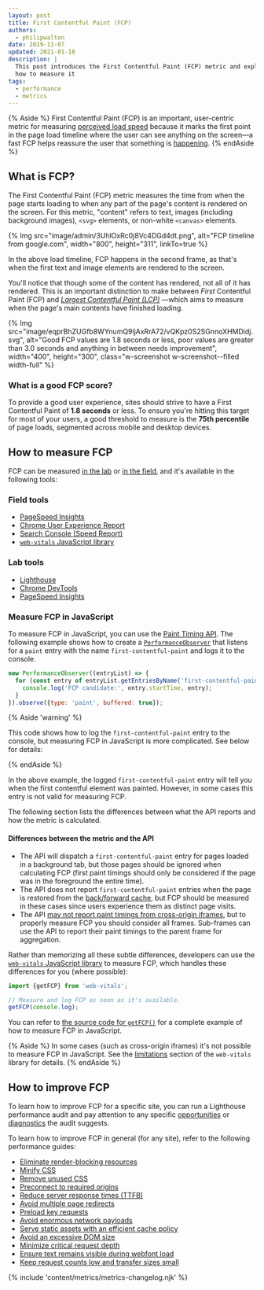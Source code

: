 ```yaml
---
layout: post
title: First Contentful Paint (FCP)
authors:
  - philipwalton
date: 2019-11-07
updated: 2021-01-18
description: |
  This post introduces the First Contentful Paint (FCP) metric and explains
  how to measure it
tags:
  - performance
  - metrics
---
```


{% Aside %}
  First Contentful Paint (FCP) is an important, user-centric metric for
  measuring [perceived load
  speed](/user-centric-performance-metrics/#types-of-metrics) because it marks
  the first point in the page load timeline where the user can see anything on
  the screen&mdash;a fast FCP helps reassure the user that something is
  [happening](/user-centric-performance-metrics/#questions).
{% endAside %}

## What is FCP?

The First Contentful Paint (FCP) metric measures the time from when the page
starts loading to when any part of the page's content is rendered on the screen.
For this metric, "content" refers to text, images (including background images),
`<svg>` elements, or non-white `<canvas>` elements.

{% Img src="image/admin/3UhlOxRc0j8Vc4DGd4dt.png", alt="FCP timeline from google.com", width="800", height="311", linkTo=true %}

In the above load timeline, FCP happens in the second
frame, as that's when the first text and image elements are rendered to the
screen.

You'll notice that though some of the content has rendered, not all of it has
rendered. This is an important distinction to make between _First_ Contentful
Paint (FCP) and _[Largest Contentful Paint (LCP)](/lcp/)_
&mdash;which aims to measure when the page's main contents have finished
loading.

<picture>
  <source srcset="{{ "image/eqprBhZUGfb8WYnumQ9ljAxRrA72/V1mtKJenViYAhn05WxqR.svg" | imgix }}" media="(min-width: 640px)" width="400", height="100">
  {% Img src="image/eqprBhZUGfb8WYnumQ9ljAxRrA72/vQKpz0S2SGnnoXHMDidj.svg", alt="Good FCP values are 1.8 seconds or less, poor values are greater than 3.0 seconds and anything in between needs improvement", width="400", height="300", class="w-screenshot w-screenshot--filled width-full" %}
</picture>

### What is a good FCP score?

To provide a good user experience, sites should strive to have a First
Contentful Paint of **1.8 seconds** or less. To ensure you're hitting this
target for most of your users, a good threshold to measure is the **75th
percentile** of page loads, segmented across mobile and desktop devices.

## How to measure FCP

FCP can be measured [in the lab](/user-centric-performance-metrics/#in-the-lab)
or [in the field](/user-centric-performance-metrics/#in-the-field), and it's
available in the following tools:

### Field tools

- [PageSpeed Insights](https://developers.google.com/speed/pagespeed/insights/)
- [Chrome User Experience
  Report](https://developers.google.com/web/tools/chrome-user-experience-report)
- [Search Console (Speed
  Report)](https://webmasters.googleblog.com/2019/11/search-console-speed-report.html)
- [`web-vitals` JavaScript library](https://github.com/GoogleChrome/web-vitals)

### Lab tools

- [Lighthouse](https://developers.google.com/web/tools/lighthouse/)
- [Chrome DevTools](https://developers.google.com/web/tools/chrome-devtools/)
- [PageSpeed Insights](https://developers.google.com/speed/pagespeed/insights/)

### Measure FCP in JavaScript

To measure FCP in JavaScript, you can use the [Paint Timing
API](https://w3c.github.io/paint-timing/). The following example shows how to
create a
[`PerformanceObserver`](https://developer.mozilla.org/docs/Web/API/PerformanceObserver)
that listens for a `paint` entry with the name `first-contentful-paint` and logs
it to the console.

```js
new PerformanceObserver((entryList) => {
  for (const entry of entryList.getEntriesByName('first-contentful-paint')) {
    console.log('FCP candidate:', entry.startTime, entry);
  }
}).observe({type: 'paint', buffered: true});
```

{% Aside 'warning' %}

  This code shows how to log the `first-contentful-paint` entry to the console,
  but measuring FCP in JavaScript is more complicated. See below for details:

{% endAside %}

In the above example, the logged `first-contentful-paint` entry will tell you
when the first contentful element was painted. However, in some cases this entry
is not valid for measuring FCP.

The following section lists the differences between what the API reports and how
the metric is calculated.

#### Differences between the metric and the API

- The API will dispatch a `first-contentful-paint` entry for pages loaded in a
  background tab, but those pages should be ignored when calculating FCP (first
  paint timings should only be considered if the page was in the foreground the
  entire time).
- The API does not report `first-contentful-paint` entries when the page is
  restored from the [back/forward cache](/bfcache/#impact-on-core-web-vitals),
  but FCP should be measured in these cases since users experience them as
  distinct page visits.
- The API [may not report paint timings from cross-origin
  iframes](https://w3c.github.io/paint-timing/#:~:text=cross-origin%20iframes),
  but to properly measure FCP you should consider all frames. Sub-frames can use
  the API to report their paint timings to the parent frame for aggregation.

Rather than memorizing all these subtle differences, developers can use the
[`web-vitals` JavaScript library](https://github.com/GoogleChrome/web-vitals) to
measure FCP, which handles these differences for you (where possible):

```js
import {getFCP} from 'web-vitals';

// Measure and log FCP as soon as it's available.
getFCP(console.log);
```

You can refer to [the source code for
`getFCP()`](https://github.com/GoogleChrome/web-vitals/blob/master/src/getFCP.ts)
for a complete example of how to measure FCP in JavaScript.

{% Aside %}
  In some cases (such as cross-origin iframes) it's not possible to measure FCP
  in JavaScript. See the
  [limitations](https://github.com/GoogleChrome/web-vitals#limitations) section
  of the `web-vitals` library for details.
{% endAside %}

## How to improve FCP

To learn how to improve FCP for a specific site, you can run a Lighthouse
performance audit and pay attention to any specific
[opportunities](/lighthouse-performance/#opportunities) or
[diagnostics](/lighthouse-performance/#diagnostics) the audit suggests.

To learn how to improve FCP in general (for any site), refer to the following
performance guides:

- [Eliminate render-blocking resources](/render-blocking-resources/)
- [Minify CSS](/unminified-css/)
- [Remove unused CSS](/unused-css-rules/)
- [Preconnect to required origins](/uses-rel-preconnect/)
- [Reduce server response times (TTFB)](/time-to-first-byte/)
- [Avoid multiple page redirects](/redirects/)
- [Preload key requests](/uses-rel-preload/)
- [Avoid enormous network payloads](/total-byte-weight/)
- [Serve static assets with an efficient cache policy](/uses-long-cache-ttl/)
- [Avoid an excessive DOM size](/dom-size/)
- [Minimize critical request depth](/critical-request-chains/)
- [Ensure text remains visible during webfont load](/font-display/)
- [Keep request counts low and transfer sizes small](/resource-summary/)

{% include 'content/metrics/metrics-changelog.njk' %}
